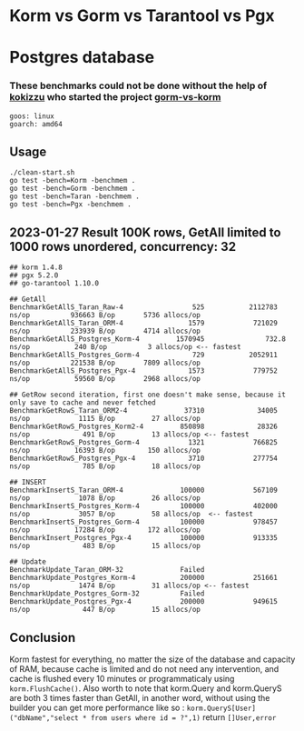 # Korm vs Gorm vs Tarantool vs Pgx 
# Postgres database

### These benchmarks could not be done without the help of [kokizzu](https://github.com/kokizzu) who started the project [gorm-vs-korm](https://github.com/kokizzu/gorm-vs-korm)

```
goos: linux
goarch: amd64
```

## Usage

```shell
./clean-start.sh
go test -bench=Korm -benchmem .
go test -bench=Gorm -benchmem .
go test -bench=Taran -benchmem .
go test -bench=Pgx -benchmem .
```


## 2023-01-27  Result 100K rows, GetAll limited to 1000 rows unordered, concurrency: 32
```
## korm 1.4.8
## pgx 5.2.0
## go-tarantool 1.10.0

## GetAll
BenchmarkGetAllS_Taran_Raw-4                 525           2112783 ns/op          936663 B/op       5736 allocs/op
BenchmarkGetAllS_Taran_ORM-4                1579            721029 ns/op          233939 B/op       4714 allocs/op
BenchmarkGetAllS_Postgres_Korm-4         1570945               732.8 ns/op           240 B/op          3 allocs/op <-- fastest
BenchmarkGetAllS_Postgres_Gorm-4             729           2052911 ns/op          221538 B/op       7809 allocs/op
BenchmarkGetAllS_Postgres_Pgx-4             1573            779752 ns/op           59560 B/op       2968 allocs/op

## GetRow second iteration, first one doesn't make sense, because it only save to cache and never fetched
BenchmarkGetRowS_Taran_ORM2-4              37310             34005 ns/op            1115 B/op         27 allocs/op
BenchmarkGetRowS_Postgres_Korm2-4         850898             28326 ns/op             491 B/op         13 allocs/op <-- fastest
BenchmarkGetRowS_Postgres_Gorm-4            1321            766825 ns/op           16393 B/op        150 allocs/op
BenchmarkGetRowS_Postgres_Pgx-4             3710            277754 ns/op             785 B/op         18 allocs/op

## INSERT
BenchmarkInsertS_Taran_ORM-4              100000            567109 ns/op            1078 B/op         26 allocs/op
BenchmarkInsertS_Postgres_Korm-4          100000            402000 ns/op            3057 B/op         58 allocs/op  <-- fastest
BenchmarkInsertS_Postgres_Gorm-4          100000            978457 ns/op           17284 B/op        172 allocs/op
BenchmarkInsert_Postgres_Pgx-4            100000            913335 ns/op             483 B/op         15 allocs/op

## Update
BenchmarkUpdate_Taran_ORM-32              Failed           
BenchmarkUpdate_Postgres_Korm-4           200000            251661 ns/op            1474 B/op         31 allocs/op <-- fastest
BenchmarkUpdate_Postgres_Gorm-32          Failed            
BenchmarkUpdate_Postgres_Pgx-4            200000            949615 ns/op             447 B/op         15 allocs/op 
```

## Conclusion

Korm fastest for everything, no matter the size of the database and capacity of RAM, because cache is limited and do not need any intervention, and cache is flushed every 10 minutes or programmaticaly using `korm.FlushCache()`.
Also worth to note that korm.Query and korm.QueryS are both 3 times faster than GetAll, in another word, without using the builder you can get more performance like so : `korm.QueryS[User]("dbName","select * from users where id = ?",1)` return `[]User,error`
